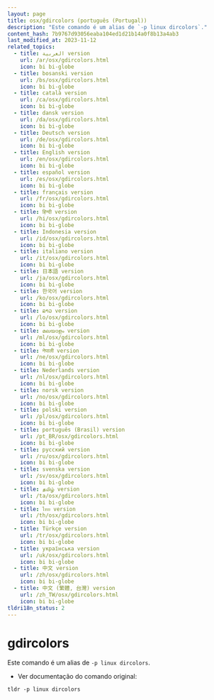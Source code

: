 ```yaml
---
layout: page
title: osx/gdircolors (português (Portugal))
description: "Este comando é um alias de `-p linux dircolors`."
content_hash: 7b9767d93056eaba104ed1d21b14a0f8b13a4ab3
last_modified_at: 2023-11-12
related_topics:
  - title: العربية version
    url: /ar/osx/gdircolors.html
    icon: bi bi-globe
  - title: bosanski version
    url: /bs/osx/gdircolors.html
    icon: bi bi-globe
  - title: català version
    url: /ca/osx/gdircolors.html
    icon: bi bi-globe
  - title: dansk version
    url: /da/osx/gdircolors.html
    icon: bi bi-globe
  - title: Deutsch version
    url: /de/osx/gdircolors.html
    icon: bi bi-globe
  - title: English version
    url: /en/osx/gdircolors.html
    icon: bi bi-globe
  - title: español version
    url: /es/osx/gdircolors.html
    icon: bi bi-globe
  - title: français version
    url: /fr/osx/gdircolors.html
    icon: bi bi-globe
  - title: हिन्दी version
    url: /hi/osx/gdircolors.html
    icon: bi bi-globe
  - title: Indonesia version
    url: /id/osx/gdircolors.html
    icon: bi bi-globe
  - title: italiano version
    url: /it/osx/gdircolors.html
    icon: bi bi-globe
  - title: 日本語 version
    url: /ja/osx/gdircolors.html
    icon: bi bi-globe
  - title: 한국어 version
    url: /ko/osx/gdircolors.html
    icon: bi bi-globe
  - title: ລາວ version
    url: /lo/osx/gdircolors.html
    icon: bi bi-globe
  - title: മലയാളം version
    url: /ml/osx/gdircolors.html
    icon: bi bi-globe
  - title: नेपाली version
    url: /ne/osx/gdircolors.html
    icon: bi bi-globe
  - title: Nederlands version
    url: /nl/osx/gdircolors.html
    icon: bi bi-globe
  - title: norsk version
    url: /no/osx/gdircolors.html
    icon: bi bi-globe
  - title: polski version
    url: /pl/osx/gdircolors.html
    icon: bi bi-globe
  - title: português (Brasil) version
    url: /pt_BR/osx/gdircolors.html
    icon: bi bi-globe
  - title: русский version
    url: /ru/osx/gdircolors.html
    icon: bi bi-globe
  - title: svenska version
    url: /sv/osx/gdircolors.html
    icon: bi bi-globe
  - title: தமிழ் version
    url: /ta/osx/gdircolors.html
    icon: bi bi-globe
  - title: ไทย version
    url: /th/osx/gdircolors.html
    icon: bi bi-globe
  - title: Türkçe version
    url: /tr/osx/gdircolors.html
    icon: bi bi-globe
  - title: українська version
    url: /uk/osx/gdircolors.html
    icon: bi bi-globe
  - title: 中文 version
    url: /zh/osx/gdircolors.html
    icon: bi bi-globe
  - title: 中文 (繁體, 台灣) version
    url: /zh_TW/osx/gdircolors.html
    icon: bi bi-globe
tldri18n_status: 2
---
```

# gdircolors

Este comando é um alias de `-p linux dircolors`.

- Ver documentação do comando original:

`tldr -p linux dircolors`
